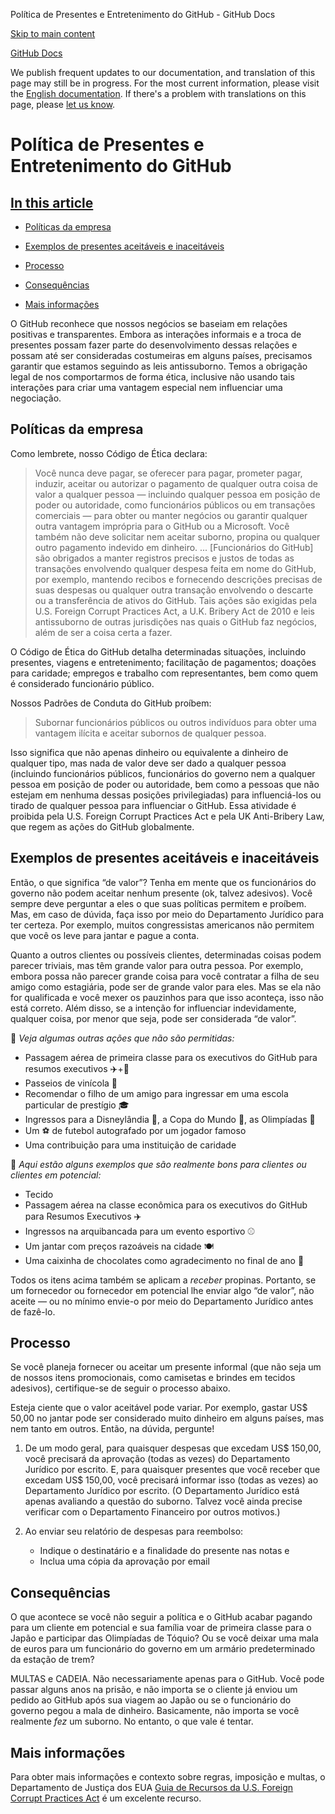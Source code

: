 Política de Presentes e Entretenimento do GitHub - GitHub Docs

[Skip to main content](#main-content)

[](/pt)[GitHub Docs](/pt)

We publish frequent updates to our documentation, and translation of this page may still be in progress. For the most current information, please visit the [English documentation](/en). If there's a problem with translations on this page, please [let us know](https://github.com/contact?form[subject]=translation%20issue%20on%20docs.github.com&form[comments]=).

Política de Presentes e Entretenimento do GitHub
==========

[In this article](/site-policy/github-company-policies/github-gifts-and-entertainment-policy#in-this-article)
----------

* [Políticas da empresa](#company-policies)

* [Exemplos de presentes aceitáveis e inaceitáveis](#examples-of-acceptable-and-unacceptable-gifts)

* [Processo](#process)

* [Consequências](#consequences)

* [Mais informações](#more-information)

O GitHub reconhece que nossos negócios se baseiam em relações positivas e transparentes. Embora as interações informais e a troca de presentes possam fazer parte do desenvolvimento dessas relações e possam até ser consideradas costumeiras em alguns países, precisamos garantir que estamos seguindo as leis antissuborno. Temos a obrigação legal de nos comportarmos de forma ética, inclusive não usando tais interações para criar uma vantagem especial nem influenciar uma negociação.

[](#company-policies)Políticas da empresa
----------

Como lembrete, nosso Código de Ética declara:

>
>
> Você nunca deve pagar, se oferecer para pagar, prometer pagar, induzir, aceitar ou autorizar o pagamento de qualquer outra coisa de valor a qualquer pessoa — incluindo qualquer pessoa em posição de poder ou autoridade, como funcionários públicos ou em transações comerciais — para obter ou manter negócios ou garantir qualquer outra vantagem imprópria para o GitHub ou a Microsoft. Você também não deve solicitar nem aceitar suborno, propina ou qualquer outro pagamento indevido em dinheiro. ... [Funcionários do GitHub] são obrigados a manter registros precisos e justos de todas as transações envolvendo qualquer despesa feita em nome do GitHub, por exemplo, mantendo recibos e fornecendo descrições precisas de suas despesas ou qualquer outra transação envolvendo o descarte ou a transferência de ativos do GitHub. Tais ações são exigidas pela U.S. Foreign Corrupt Practices Act, a U.K. Bribery Act de 2010 e leis antissuborno de outras jurisdições nas quais o GitHub faz negócios, além de ser a coisa certa a fazer.
>
>

O Código de Ética do GitHub detalha determinadas situações, incluindo presentes, viagens e entretenimento; facilitação de pagamentos; doações para caridade; empregos e trabalho com representantes, bem como quem é considerado funcionário público.

Nossos Padrões de Conduta do GitHub proíbem:

>
>
> Subornar funcionários públicos ou outros indivíduos para obter uma vantagem ilícita e aceitar subornos de qualquer pessoa.
>
>

Isso significa que não apenas dinheiro ou equivalente a dinheiro de qualquer tipo, mas nada de valor deve ser dado a qualquer pessoa (incluindo funcionários públicos, funcionários do governo nem a qualquer pessoa em posição de poder ou autoridade, bem como a pessoas que não estejam em nenhuma dessas posições privilegiadas) para influenciá-los ou tirado de qualquer pessoa para influenciar o GitHub. Essa atividade é proibida pela U.S. Foreign Corrupt Practices Act e pela UK Anti-Bribery Law, que regem as ações do GitHub globalmente.

[](#examples-of-acceptable-and-unacceptable-gifts)Exemplos de presentes aceitáveis e inaceitáveis
----------

Então, o que significa “de valor”? Tenha em mente que os funcionários do governo não podem aceitar nenhum presente (ok, talvez adesivos). Você sempre deve perguntar a eles o que suas políticas permitem e proíbem. Mas, em caso de dúvida, faça isso por meio do Departamento Jurídico para ter certeza. Por exemplo, muitos congressistas americanos não permitem que você os leve para jantar e pague a conta.

Quanto a outros clientes ou possíveis clientes, determinadas coisas podem parecer triviais, mas têm grande valor para outra pessoa. Por exemplo, embora possa não parecer grande coisa para você contratar a filha de seu amigo como estagiária, pode ser de grande valor para eles. Mas se ela não for qualificada e você mexer os pauzinhos para que isso aconteça, isso não está correto. Além disso, se a intenção for influenciar indevidamente, qualquer coisa, por menor que seja, pode ser considerada “de valor”.

🙅 *Veja algumas outras ações que não são permitidas:*

* Passagem aérea de primeira classe para os executivos do GitHub para resumos executivos ✈️+🍾
* Passeios de vinícola 🍷
* Recomendar o filho de um amigo para ingressar em uma escola particular de prestígio 🎓
* Ingressos para a Disneylândia 👸, a Copa do Mundo 🥅, as Olimpíadas 🏅
* Um ⚽️ de futebol autografado por um jogador famoso
* Uma contribuição para uma instituição de caridade

🙆 *Aqui estão alguns exemplos que são realmente bons para clientes ou clientes em potencial:*

* Tecido
* Passagem aérea na classe econômica para os executivos do GitHub para Resumos Executivos ✈️
* Ingressos na arquibancada para um evento esportivo ⚾️
* Um jantar com preços razoáveis na cidade 🍽
* Uma caixinha de chocolates como agradecimento no final de ano 🍫

Todos os itens acima também se aplicam a *receber* propinas. Portanto, se um fornecedor ou fornecedor em potencial lhe enviar algo “de valor”, não aceite — ou no mínimo envie-o por meio do Departamento Jurídico antes de fazê-lo.

[](#process)Processo
----------

Se você planeja fornecer ou aceitar um presente informal (que não seja um de nossos itens promocionais, como camisetas e brindes em tecidos adesivos), certifique-se de seguir o processo abaixo.

Esteja ciente que o valor aceitável pode variar. Por exemplo, gastar US$ 50,00 no jantar pode ser considerado muito dinheiro em alguns países, mas nem tanto em outros. Então, na dúvida, pergunte!

1. De um modo geral, para quaisquer despesas que excedam US$ 150,00, você precisará da aprovação (todas as vezes) do Departamento Jurídico por escrito. E, para quaisquer presentes que você receber que excedam US$ 150,00, você precisará informar isso (todas as vezes) ao Departamento Jurídico por escrito. (O Departamento Jurídico está apenas avaliando a questão do suborno. Talvez você ainda precise verificar com o Departamento Financeiro por outros motivos.)

2. Ao enviar seu relatório de despesas para reembolso:

   * Indique o destinatário e a finalidade do presente nas notas e
   * Inclua uma cópia da aprovação por email

[](#consequences)Consequências
----------

O que acontece se você não seguir a política e o GitHub acabar pagando para um cliente em potencial e sua família voar de primeira classe para o Japão e participar das Olimpíadas de Tóquio? Ou se você deixar uma mala de euros para um funcionário do governo em um armário predeterminado da estação de trem?

MULTAS e CADEIA. Não necessariamente apenas para o GitHub. Você pode passar alguns anos na prisão, e não importa se o cliente já enviou um pedido ao GitHub após sua viagem ao Japão ou se o funcionário do governo pegou a mala de dinheiro. Basicamente, não importa se você realmente *fez* um suborno. No entanto, o que vale é tentar.

[](#more-information)Mais informações
----------

Para obter mais informações e contexto sobre regras, imposição e multas, o Departamento de Justiça dos EUA [Guia de Recursos da U.S. Foreign Corrupt Practices Act](https://www.justice.gov/sites/default/files/criminal-fraud/legacy/2015/01/16/guide.pdf) é um excelente recurso.
